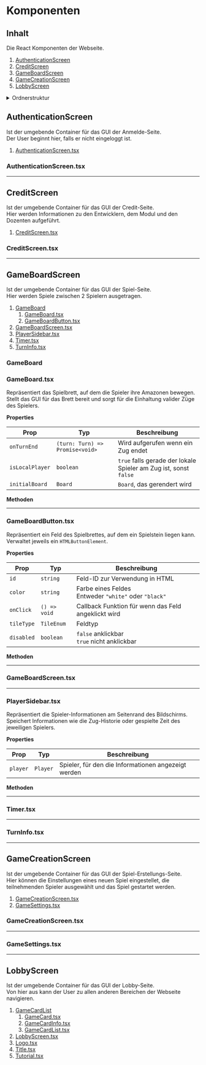 # Komponenten

## Inhalt

Die React Komponenten der Webseite.

1. [AuthenticationScreen](#authenticationscreen)
2. [CreditScreen](#creditscreen)
3. [GameBoardScreen](#gameboardscreen)
4. [GameCreationScreen](#gamecreationscreen)
5. [LobbyScreen](#lobbyscreen)

<details>
<summary>Ordnerstruktur</summary>

```
...
├── components
... ├── AuthenticationScreen
    │   └── AuthenticationScreen.tsx
    ├── CreditScreen
    │   ├── CreditScreen.tsx
    ├── GameBoardScreen
    │   ├── GameBoard
    │   │   ├── GameBoard.tsx
    │   │   └── GameBoardButton.tsx
    │   ├── GameBoardScreen.tsx
    │   ├── PlayerSidebar.tsx
    │   ├── Timer.tsx
    │   └── TurnInfo.tsx
    ├── GameCreationScreen
    │   ├── GameCreationScreen.tsx
    │   └── GameSettings.tsx
    └── LoobbyScreen
        ├── GameCardList
        │   ├── GameCard.tsx
        │   ├── GameCardInfo.tsx
        │   └── GameCardList.tsx
        ├── LobbyScreen.tsx
        ├── Logo.tsx
        ├── Title.tsx
        └── Tutorial.tsx
```

</details>

## AuthenticationScreen

Ist der umgebende Container für das GUI der Anmelde-Seite.  
Der User beginnt hier, falls er nicht eingeloggt ist.

1. [AuthenticationScreen.tsx](#authenticationscreen.tsx)

### AuthenticationScreen.tsx

---

## CreditScreen

Ist der umgebende Container für das GUI der Credit-Seite.  
Hier werden Informationen zu den Entwicklern, dem Modul und den Dozenten aufgeführt. 

1. [CreditScreen.tsx](url)

### CreditScreen.tsx

---

## GameBoardScreen

Ist der umgebende Container für das GUI der Spiel-Seite.  
Hier werden Spiele zwischen 2 Spielern ausgetragen.

1. [GameBoard](url)
    1. [GameBoard.tsx](url)
    2. [GameBoardButton.tsx](url)
2. [GameBoardScreen.tsx](url)
3. [PlayerSidebar.tsx](url)
4. [Timer.tsx](url)
5. [TurnInfo.tsx](url)

### GameBoard

### GameBoard.tsx

Repräsentiert das Spielbrett, auf dem die Spieler ihre Amazonen bewegen.  
Stellt das GUI für das Brett bereit und sorgt für die Einhaltung valider Züge des Spielers.

**Properties**

| Prop | Typ | Beschreibung |
| ------ | ------ | ------ |
| `onTurnEnd` | `(turn: Turn) => Promise<void>` | Wird aufgerufen wenn ein Zug endet |
| `isLocalPlayer` | `boolean` | `true` falls gerade der lokale Spieler am Zug ist, sonst `false` |
| `initialBoard` | `Board` | `Board`, das gerendert wird |

**Methoden**

---

### GameBoardButton.tsx

Repräsentiert ein Feld des Spielbrettes, auf dem ein Spielstein liegen kann.  
Verwaltet jeweils ein `HTMLButtonElement`.

**Properties**

| Prop | Typ | Beschreibung |
| ------ | ------ | ------ |
| `id` | `string` | Feld-ID zur Verwendung in HTML |
| `color` | `string` | Farbe eines Feldes <br> Entweder `"white"` oder `"black"` |
| `onClick` | `() => void` | Callback Funktion für wenn das Feld angeklickt wird |
| `tileType` | `TileEnum` | Feldtyp |
| `disabled` | `boolean` | `false` anklickbar <br> `true` nicht anklickbar |

**Methoden**

---

### GameBoardScreen.tsx

---

### PlayerSidebar.tsx

Repräsentiert die Spieler-Informationen am Seitenrand des Bildschirms.  
Speichert Informationen wie die Zug-Historie oder gespielte Zeit des jeweiligen Spielers.

**Properties**

| Prop | Typ | Beschreibung |
| ------ | ------ | ------ |
| `player` | `Player` | Spieler, für den die Informationen angezeigt werden |

**Methoden**

---

### Timer.tsx

---

### TurnInfo.tsx

---

## GameCreationScreen

Ist der umgebende Container für das GUI der Spiel-Erstellungs-Seite.  
Hier können die Einstellungen eines neuen Spiel eingestellet, die teilnehmenden Spieler ausgewählt und das Spiel gestartet werden.

1. [GameCreationScreen.tsx](url)
2. [GameSettings.tsx](url)

### GameCreationScreen.tsx

---

### GameSettings.tsx

---

## LobbyScreen

Ist der umgebende Container für das GUI der Lobby-Seite.  
Von hier aus kann der User zu allen anderen Bereichen der Webseite navigieren.

1. [GameCardList](url)
    1. [GameCard.tsx](url)
    2. [GameCardInfo.tsx](url)
    3. [GameCardList.tsx](url)
2. [LobbyScreen.tsx](url)
3. [Logo.tsx](url)
4. [Title.tsx](url)
5. [Tutorial.tsx](url)
